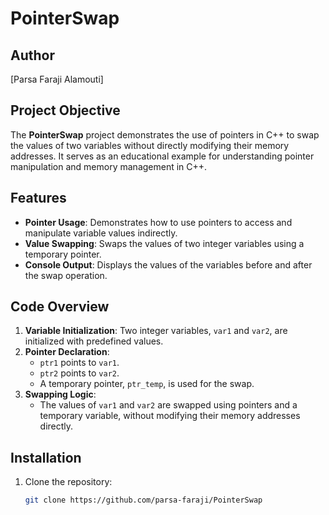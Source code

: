 # PointerSwap

## Author
[Parsa Faraji Alamouti]

## Project Objective
The **PointerSwap** project demonstrates the use of pointers in C++ to swap the values of two variables without directly modifying their memory addresses. It serves as an educational example for understanding pointer manipulation and memory management in C++.

## Features
- **Pointer Usage**: Demonstrates how to use pointers to access and manipulate variable values indirectly.
- **Value Swapping**: Swaps the values of two integer variables using a temporary pointer.
- **Console Output**: Displays the values of the variables before and after the swap operation.

## Code Overview
1. **Variable Initialization**: Two integer variables, `var1` and `var2`, are initialized with predefined values.
2. **Pointer Declaration**:
   - `ptr1` points to `var1`.
   - `ptr2` points to `var2`.
   - A temporary pointer, `ptr_temp`, is used for the swap.
3. **Swapping Logic**:
   - The values of `var1` and `var2` are swapped using pointers and a temporary variable, without modifying their memory addresses directly.

## Installation
1. Clone the repository:
   ```bash
   git clone https://github.com/parsa-faraji/PointerSwap
